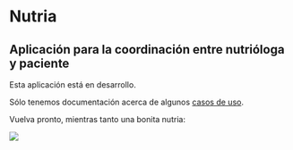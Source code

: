 # Nutria

## Aplicación para la coordinación entre nutrióloga y paciente

Esta aplicación está en desarrollo.

Sólo tenemos documentación acerca de algunos [casos de uso](doc/casos_de_uso/).

Vuelva pronto, mientras tanto una bonita nutria:

<img src="https://openclipart.org/image/2400px/svg_to_png/16353/markc09-Sea-otter.png">


